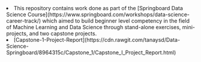 <li> This repository contains work done as part of the [Springboard Data Science Course](https://www.springboard.com/workshops/data-science-career-track/) which aimed to build beginner level competency in the field of Machine Learning and Data Science through stand-alone exercises, mini-projects, and two capstone projects.
<li> [Capstone-1-Project-Report](https://cdn.rawgit.com/tanaysd/Data-Science-Springboard/8964315c/Capstone_1/Capstone_I_Project_Report.html)
